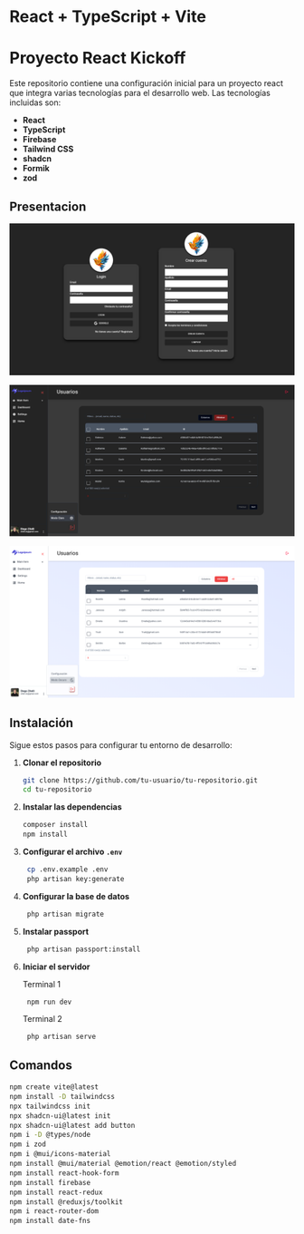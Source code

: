 # React + TypeScript + Vite

# Proyecto React Kickoff

Este repositorio contiene una configuración inicial para un proyecto react que integra varias tecnologías para el desarrollo web. Las tecnologías incluidas son:

- **React**
- **TypeScript**
- **Firebase**
- **Tailwind CSS**
- **shadcn**
- **Formik**
- **zod**

## Presentacion

![Pagina Home1](https://github.com/ZitelliDZ/kickoff-react/blob/main/presentacion/page3.png?raw=true)

![Pagina Home2](https://github.com/ZitelliDZ/kickoff-react/blob/main/presentacion/page4.png?raw=true)

![Pagina Home3](https://github.com/ZitelliDZ/kickoff-react/blob/main/presentacion/page2.png?raw=true)

## Instalación

Sigue estos pasos para configurar tu entorno de desarrollo:

1. **Clonar el repositorio**

   ```sh
   git clone https://github.com/tu-usuario/tu-repositorio.git
   cd tu-repositorio
   ```

2. **Instalar las dependencias**

   ```sh
   composer install
   npm install
   ```

3. **Configurar el archivo `.env`**

   ```sh
    cp .env.example .env
    php artisan key:generate
   ```

4. **Configurar la base de datos**

   ```sh
    php artisan migrate
   ```

5. **Instalar passport**

   ```sh
    php artisan passport:install
   ```

6. **Iniciar el servidor**

   Terminal 1

   ```sh
    npm run dev
   ```

   Terminal 2

   ```sh
    php artisan serve
   ```

## Comandos

```bash
npm create vite@latest
npm install -D tailwindcss
npx tailwindcss init
npx shadcn-ui@latest init
npx shadcn-ui@latest add button
npm i -D @types/node
npm i zod
npm i @mui/icons-material
npm install @mui/material @emotion/react @emotion/styled
npm install react-hook-form
npm install firebase
npm install react-redux
npm install @reduxjs/toolkit
npm i react-router-dom
npm install date-fns

```
